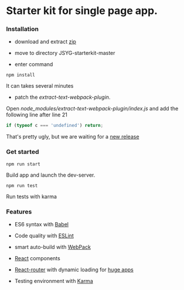 # Starter kit for single page app.


### Installation

* download and extract [zip](https://github.com/YannickBochatay/JSYG-starterkit/archive/master.zip)

* move to directory JSYG-starterkit-master

* enter command
```shell
npm install
```
It can takes several minutes

* patch the *extract-text-webpack-plugin*.

Open *node_modules/extract-text-webpack-plugin/index.js* and add the following line after line 21
```javascript
if (typeof c === 'undefined') return;
```
That's pretty ugly, but we are waiting for a [new release](https://github.com/webpack/extract-text-webpack-plugin/issues/115)


### Get started
```shell
npm run start
```
Build app and launch the dev-server.


```shell
npm run test
```
Run tests with karma




### Features

* ES6 syntax with [Babel](https://babeljs.io/)

* Code quality with [ESLint](http://eslint.org/)

* smart auto-build with [WebPack](https://webpack.github.io/)

* [React](https://facebook.github.io/react/) components

* [React-router](https://github.com/reactjs/react-router/) with dynamic loading for [huge apps](https://github.com/reactjs/react-router/tree/master/examples/huge-apps)

* Testing environment with [Karma](https://karma-runner.github.io/)


